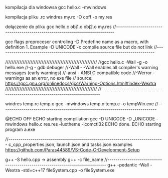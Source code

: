kompilacja dla windowsa
gcc hello.c -mwindows

kompilacja pliku .rc
windres my.rc -O coff -o my.res

dołączenie do pliku
gcc hello.c obj1.o obj2.o my.res
//-----------------------------------------------------------------------------


gcc flags
preprocesor controling
-D Predefine name as a macro, with definition 1.  Example -D UNICODE
-c compile source file but do not link
//-----------------------------------------------------------------------------

//////////////////////////////////////////////////////////
//gcc hello.c -Wall -g -o hello.exe 
//-g 				- gdb debuger
//-Wall 			- -Wall enables all compiler's warning messages (early warnings)
//-ansi 			- ANSI C compatible code
//-Werror 			- warnings as an error, no exe file
// source: https://gcc.gnu.org/onlinedocs/gcc/Warning-Options.html#index-Wextra
//////////////////////////////////////////////////////////
//-----------------------------------------------------------------------------

windres temp.rc temp.o
gcc -mwindows temp.o temp.c -o tempWin.exe
//-----------------------------------------------------------------------------

@ECHO OFF
ECHO starting compiliation
gcc -D UNICODE -D _UNICODE -mwindows hello.c res.res -luxtheme -lcomctl32
ECHO done.
ECHO starting program
a.exe



//-----------------------------------------------------------------------------
c_cpp_properties.json, launch.json and tasks.json examples
https://github.com/Paras44589/VS-Code-C-Development-Setup

g++ -S hello.cpp -> assembly
g++ -c file_name
//-----------------------------------------------------------------------------
g++ -pedantic -Wall -Wextra -std=c++17 fileSystem.cpp -o fileSystem.exe
